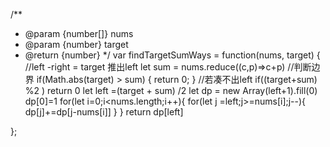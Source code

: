 /**
 * @param {number[]} nums
 * @param {number} target
 * @return {number}
 */
var findTargetSumWays = function(nums, target) {
    //left -right = target 推出left
    let sum = nums.reduce((c,p)=>c+p)
    //判断边界
    if(Math.abs(target) > sum) {
        return 0;
    }
    //若凑不出left
    if((target+sum) %2 ) return 0
    let left =(target + sum) /2
    let dp = new Array(left+1).fill(0)
    dp[0]=1
    for(let i=0;i<nums.length;i++){
        for(let j =left;j>=nums[i];j--){
            dp[j]+=dp[j-nums[i]]
        }
    }
    return dp[left]

};